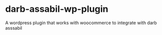 # darb-assabil-wp-plugin
A wordpress plugin that works with woocommerce to integrate with darb asssabil
